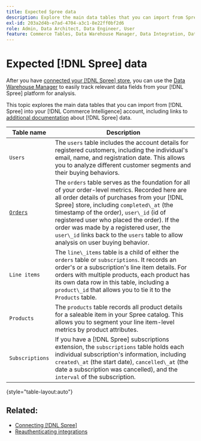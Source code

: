 ```yaml
---
title: Expected Spree data
description: Explore the main data tables that you can import from Spree into your [!DNL Commerce Intelligence] account.
exl-id: 203a2d4b-e7ad-4704-a3c1-8e22ff0bf2d6
role: Admin, Data Architect, Data Engineer, User
feature: Commerce Tables, Data Warehouse Manager, Data Integration, Data Import/Export
---
```

# Expected [!DNL Spree] data

After you have [connected your [!DNL Spree] store](../../../data-analyst/importing-data/integrations/spree.md), you can use the [Data Warehouse Manager](../../data-warehouse-mgr/tour-dwm.md) to easily track relevant data fields from your [!DNL Spree] platform for analysis.

This topic explores the main data tables that you can import from [!DNL Spree] into your [!DNL Commerce Intelligence] account, including links to [additional documentation](https://guides.spreecommerce.org/developer/addresses.html#address) about [!DNL Spree] data.

| **Table name** | **Description** |
|-----|-----|
| `Users` | The `users` table includes the account details for registered customers, including the individual's email, name, and registration date. This allows you to analyze different customer segments and their buying behaviors. |
| [`Orders`](https://guides.spreecommerce.org/developer/orders.html#overview) | The `orders` table serves as the foundation for all of your order-level metrics. Recorded here are all order details of purchases from your [!DNL Spree] store, including `completed\_at` (the timestamp of the order), `user\_id` (id of registered user who placed the order). If the order was made by a registered user, the `user\_id` links back to the `users` table to allow analysis on user buying behavior. |
| `Line items` | The `line\_items` table is a child of either the `orders` table or `subscriptions`. It records an order's or a subscription's line item details. For orders with multiple products, each product has its own data row in this table, including a `product\_id` that allows you to tie it to the `Products` table. |
| `Products` | The `products` table records all product details for a saleable item in your Spree catalog. This allows you to segment your line item-level metrics by product attributes. |
| `Subscriptions` | If you have a [!DNL Spree] subscriptions extension, the `subscriptions` table holds each individual subscription's information, including `created\_at` (the start date), `cancelled\_at` (the date a subscription was cancelled), and the `interval` of the subscription. |

{style="table-layout:auto"}

## Related:

* [Connecting [!DNL Spree]](../integrations/spree.md)
* [Reauthenticating integrations](https://experienceleague.adobe.com/docs/commerce-knowledge-base/kb/how-to/mbi-reauthenticating-integrations.html)
